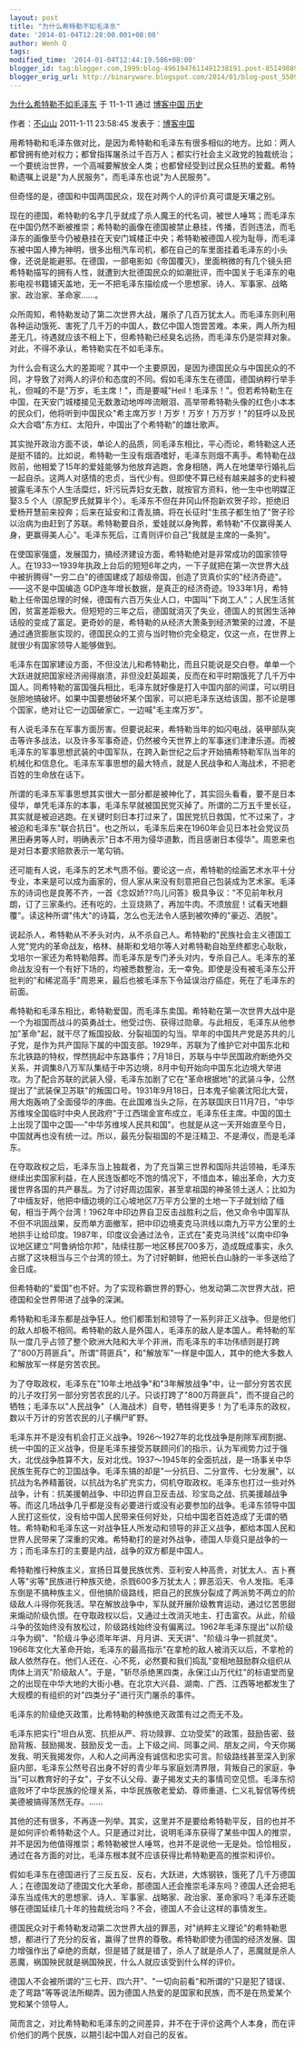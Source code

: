 ```yaml
---
layout: post
title: "为什么希特勒不如毛泽东"
date: '2014-01-04T12:28:00.001+08:00'
author: Wenh Q
tags:
modified_time: '2014-01-04T12:44:19.586+08:00'
blogger_id: tag:blogger.com,1999:blog-4961947611491238191.post-8514988959779681727
blogger_orig_url: http://binaryware.blogspot.com/2014/01/blog-post_5509.html
---
```

[为什么希特勒不如毛泽东](http://cuefor.tk/) 于 11-1-11 通过 [博客中国
历史](http://pipes.yahoo.com/pipes/pipe.info?_id=f967ef682b7035d3f33c2b863e161e58)

作者：[不山山](http://hyfoouuo989.vip.bokee.com/) 2011-1-11 23:58:45
发表于：[博客中国](http://vip.bokee.com/)

用希特勒和毛泽东做对比，是因为希特勒和毛泽东有很多相似的地方。比如：两人都曾拥有绝对权力；都曾指挥屠杀过千百万人；都实行社会主义政党的独裁统治；一个要统治世界，一个高喊要解放全人类；也都曾经受到过民众狂热的爱戴。希特勒遗嘱上说是"为人民服务"，而毛泽东也说"为人民服务"。

但奇怪的是，德国和中国两国民众，现在对两个人的评价真可谓是天壤之别。

现在的德国，希特勒的名字几乎就成了杀人魔王的代名词，被世人唾骂；而毛泽东在中国仍然不断被推崇；希特勒的画像在德国被禁止悬挂，传播，否则违法，而毛泽东的画像至今仍被悬挂在天安门城楼正中央；希特勒被德国人视为耻辱，而毛泽东被中国人捧为神明，很多出租汽车司机，都在自己的车里面挂着毛泽东的小头像，还说是能避邪。在德国，一部电影如《帝国覆灭》，里面稍微的有几个镜头把希特勒描写的拥有人性，就遭到大批德国民众的如潮批评，而中国关于毛泽东的电影电视书籍铺天盖地，无一不把毛泽东描绘成一个思想家、诗人、军事家、战略家、政治家、革命家……。

众所周知，希特勒发动了第二次世界大战，屠杀了几百万犹太人。而毛泽东则利用各种运动饿死、害死了几千万的中国人，数亿中国人饱尝苦难。本来，两人所为相差无几，待遇就应该不相上下，但希特勒已经臭名远扬，而毛泽东仍是崇拜对象。对此，不得不承认，希特勒实在不如毛泽东。

为什么会有这么大的差距呢？其中一个主要原因，是因为德国民众与中国民众的不同，才导致了对两人的评价和态度的不同。假如毛泽东生在德国，德国纳粹行举手礼，但喊的不是"万岁，毛主席！"，而是要喊"Heil！毛泽东！"。但若希特勒生在中国，在天安门城楼接见无数激动地哗哗流眼泪、高举带希特勒头像的红色小本本的民众们，他将听到中国民众"希主席万岁！万岁！万岁！万万岁！"的狂呼以及民众大合唱"东方红、太阳升，中国出了个希特勒"的雄壮歌声。

其实抛开政治方面不谈，单论人的品质，同毛泽东相比，平心而论，希特勒这人还是挺不错的。比如说，希特勒一生没有烟酒嗜好，毛泽东则烟不离手。希特勒在战败前，他相爱了15年的爱娃能够为他放弃逃跑，舍身相随，两人在地堡举行婚礼后一起自杀。这两人对感情的忠贞，当代少有。但即使不算已经有越来越多的史料被披露毛泽东个人生活糜烂，奸污玩弄妇女无数，就按官方资料，他一生中也明媒正娶3.5
个人（原配罗氏就算半个）。毛泽东不但在井冈山怀抱新欢贺子珍，拒绝旧爱杨开慧前来投奔；后来在延安和江青乱搞，将在长征时"生孩子都生怕了"贺子珍以治病为由赶到了苏联。希特勒要自杀，爱娃就以身殉葬，希特勒"不仅赢得美人身，更赢得美人心"。毛泽东死后，江青则评价自己"我就是主席的一条狗"。

在使国家强盛，发展国力，搞经济建设方面，希特勒绝对是非常成功的国家领导人。在1933—1939年执政上台后的短短6年之内，一下子就把在第一次世界大战中被折腾得"一穷二白"的德国建成了超级帝国，创造了货真价实的"经济奇迹"。——这不是中国编造
GDP连年增长数据，是真正的经济奇迹。1933年1月，希特勒上任帝国总理的时候，德国有六百万失业人口，中国叫"下岗工人"；人民生活贫困，贫富差距极大。但短短的三年之后，德国就消灭了失业，德国人的贫困生活神话般的变成了富足。更奇妙的是，希特勒的从经济大萧条到经济繁荣的过渡，不是通过通货膨胀实现的，德国民众的工资与当时物价完全稳定，仅这一点，在世界上就很少有国家领导人能够做到。

毛泽东在国家建设方面，不但没法儿和希特勒比，而且只能说是交白卷。单单一个大跃进就把国家经济闹得崩溃，非但没赶英超美，反而在和平时期饿死了几千万中国人。同希特勒的富国强兵相比，毛泽东就好像是打入中国内部的间谍，可以明目张胆地搞破坏。如果中国要想破坏某个国家，可以把毛泽东送给该国，那不论是哪个国家，绝对让它一边国破家亡，一边喊"毛主席万岁"。

有人说毛泽东在军事方面厉害。但要说起来，希特勒当年的如闪电战，装甲部队突击等许多战法，以及许多军事奇迹，仍然被今天世界上的军事迷们津津乐道。而被毛泽东的军事思想武装的中国军队，在跨入新世纪之后才开始搞希特勒军队当年的机械化和信息化。毛泽东军事思想的最大特点，就是人民战争和人海战术，不把老百姓的生命放在话下。

所谓的毛泽东军事思想其实很大一部分都是被神化了，其实回头看看，要不是日本侵华，单凭毛泽东的本事，毛泽东早就被国民党灭掉了。所谓的二万五千里长征，其实就是被迫逃跑。在关键时刻日本打过来了，国民党抗日救国，忙不过来了，才被迫和毛泽东"联合抗日"。也之所以，毛泽东后来在1960年会见日本社会党议员黑田寿男等人时，明确表示"日本不用为侵华道歉，而且感谢日本侵华"。周恩来也是对日本要求赔款表示一笔勾销。

还可能有人说，毛泽东的艺术气质不俗。要论这一点，希特勒的绘画艺术水平十分专业，本来是可以成为画家的，但人家从来没有刻意把自己包装成为艺术家。毛泽东的诗词也是良莠不齐，一首《念奴娇??鸟儿问答》极具争议："不见前年秋月朗，订了三家条约。还有吃的，土豆烧熟了，再加牛肉。不须放屁！试看天地翻覆"。读这种所谓"伟大"的诗篇，怎么也无法令人感到被吹捧的"豪迈、洒脱"。

说起杀人，希特勒从不矛头对内，从不杀自己人。希特勒的"民族社会主义德国工人党"党内的革命战友，格林、赫斯和戈培尔等人对希特勒自始至终都忠心耿耿，戈培尔一家还为希特勒陪葬。而毛泽东是专门矛头对内，专杀自己人。毛泽东的革命战友没有一个有好下场的，均被悉数整治，无一幸免。即使是没有被毛泽东公开批判的"和稀泥高手"周恩来，最后也被毛泽东下令延误治疗癌症，死在了毛泽东的前面。

希特勒和毛泽东相比，希特勒爱国，而毛泽东卖国。希特勒在第一次世界大战中是一个为祖国而战斗的英勇战士。他受过伤、获得过勋章。与此相反，毛泽东从他参加"革命"起，就干尽了叛国投敌、分裂祖国的勾当。早年的中国共产党是苏共的儿子党，是作为共产国际下属的中国支部。1929年，苏联为了维护它对中国东北和东北铁路的特权，悍然挑起中东路事件；7月18日，苏联与中华民国政府断绝外交关系，并调集8八万军队集结于中苏边境，8月中旬开始向中国东北边境大举进攻。为了配合苏联的武装入侵，毛泽东加剧了它在"革命根据地"的武装斗争，公然提出了"武装保卫苏联"的叛国口号。1931年9月18日，日本鬼子偷袭沈阳北大营，用大炮轰响了全面侵华的序曲。在此国难当头之际，在苏联国庆日11月7日，"中华苏维埃全国临时中央人民政府"于江西瑞金宣布成立，毛泽东任主席。中国的国土上出现了国中之国──"中华苏维埃人民共和国"。也就是从这一天开始直至今日，中国就再也没有统一过。所以，最先分裂祖国的不是汪精卫、不是溥仪，而是毛泽东。

在夺取政权之后，毛泽东当上独裁者，为了充当第三世界和国际共运领袖，毛泽东继续出卖国家利益，在人民连饭都吃不饱的情况下，不惜血本，输出革命，大力支援世界各国的共产暴乱。为了讨好周边国家，甚至拿祖国的神圣领土送人；比如为了中缅友好，他把中缅边境的江心坡地区7万平方公里的土地一下子就划给了缅甸，相当于两个台湾！1962年中印边界自卫反击战胜利之后，他又命令中国军队不但不巩固战果，反而单方面撤军，把中印边境麦克马洪线以南九万平方公里的土地拱手让给印度。1987年，印度议会通过法令，正式在"麦克马洪线"以南中印争议地区建立"阿鲁纳恰尔邦"，陆续往那一地区移民700多万，造成既成事实，永久占据了这块相当与三个台湾的领土。为了讨好朝鲜，他把长白山脉的一半多送给了金日成。

但希特勒的"爱国"也不好。为了实现称霸世界的野心，他发动第二次世界大战，把德国和全世界带进了战争的深渊。

希特勒和毛泽东都是战争狂人。他们都策划和领导了一系列非正义战争。但是他们的敌人却极不相同。希特勒的敌人是外国人，毛泽东的敌人是本国人。希特勒的军队一度几乎占领了整个欧洲大陆和大半个非洲，而毛泽东的丰功伟绩则是打跨了"800万蒋匪兵"。所谓"蒋匪兵"，和"解放军"一样是中国人，其中的绝大多数人和解放军一样是穷苦农民。

为了夺取政权，毛泽东在"10年土地战争"和"3年解放战争"中，让一部分穷苦农民的儿子攻打另一部分穷苦农民的儿子。只谈打跨了"800万蒋匪兵"，而不提自己的牺牲；毛泽东以"人民战争"（人海战术）自夸，牺牲得更多！为了毛泽东的政权，数以千万计的穷苦农民的儿子横尸旷野。

毛泽东并不是没有机会打正义战争。1926～1927年的北伐战争是削除军阀割据、统一中国的正义战争，但是毛泽东接受苏联顾问们的指示，认为军阀势力过于强大，北伐战争胜算不大，反对北伐。1937～1945年的全面抗战，是一场事关中华民族生死存亡的卫国战争。毛泽东搞的却是"一分抗日、二分宣传、七分发展"，以抗战为名养精蓄锐，以抗战为名扩充实力，伺机夺取政权。毛泽东也打过一些对外战争，计有：抗美援朝战争、中印边界自卫反击战、珍宝岛之战、抗美援越战争等。而这几场战争几乎都是没有必要进行或没有必要参加的战争。毛泽东领导中国人民打这些仗，没有给中国人民带来任何好处，只给中国老百姓造成了无谓的牺牲。希特勒和毛泽东这一对战争狂人所发动和领导的非正义战争，都给本国人民和世界人民带来了深重的灾难。希特勒打的是对外战争，德国人毕竟只是战争的一方；而毛泽东打的主要是内战，战争的双方都是中国人。

希特勒推行种族主义，宣扬日耳曼民族优秀、亚利安人种高贵，对犹太人、吉卜赛人等"劣等"民族进行种族灭绝，杀戮600多万犹太人；罪恶滔天、令人发指。毛泽东倒是不搞种族主义，但他搞阶级路线，把自己的民族分裂成了两派势不两立的阶级敌人斗得你死我活。早在解放战争中，军队就开展阶级教育运动，通过忆苦思甜来煽动阶级仇恨。在夺取政权以后，又通过土改消灭地主、打击富农。从此，阶级斗争的弦始终没有放松过，阶级路线始终没有偏离过。1962年毛泽东提出"以阶级斗争为纲"、"阶级斗争必须年年讲、月月讲、天天讲"、"阶级斗争一抓就灵"。1966年文化大革命开始，毛泽东的最高指示"在拿枪的敌人被消灭以后，不拿枪的敌人依然存在。他们人还在、心不死，必然要和我们捣乱"变相地鼓励群众组织从肉体上消灭"阶级敌人"。于是，"斩尽杀绝黑四类，永保江山万代红"的标语堂而皇之的出现在中华大地的大街小巷。在北京大兴县、湖南、广西、江西等地都发生了大规模的有组织的对"四类分子"进行灭门屠杀的事件。

毛泽东的阶级绝灭政策，比希特勒的种族绝灭政策有过之而无不及。

毛泽东把实行"坦白从宽、抗拒从严、将功赎罪、立功受奖"的政策，鼓励告密、鼓励背叛、鼓励揭发、鼓励反戈一击。上下级之间、同事之间、朋友之间，今天你揭发我、明天我揭发你，人和人之间再没有诚信和忠实可言。阶级路线甚至深入到家庭内部，毛泽东公然号召出身不好的青少年与家庭划清界限，背叛自己的家庭，争当"可以教育好的子女"，子女不认父母、妻子揭发丈夫的事情司空见惯。毛泽东彻底败坏了中华民族的伦理关系，中华民族敬老爱幼、尊师重道、仁义礼智信等传统美德被搞得荡然无存。……

其他的还有很多，不再逐一列举。其实，这里并不是要给希特勒平反，目的也并不是如何评价希特勒这个人。只是通过对比，说明毛泽东获得了某些中国人的推崇，并不是因为他值得推崇；希特勒被世人唾骂，也并不是说他一无是处。恰恰相反，通过在各方面的对比，毛泽东根本就不应该获得比希特勒更高的推崇和评价。

假如毛泽东在德国进行了三反五反、反右，大跃进，大炼钢铁，饿死了几千万德国人；在德国发动了德国文化大革命，那德国人还会推崇毛泽东吗？德国人还会把毛泽东当成伟大的思想家、诗人、军事家、战略家、政治家、革命家吗？毛泽东还能够在德国延续几十年的独裁统治吗？不会，德国人不会让这样的事情发生。

德国民众对于希特勒发动第二次世界大战的罪恶，对"纳粹主义理论"的希特勒思想，都进行了充分的反省，赢得了世界的尊敬。希特勒即使为德国的经济发展、国力增强作出了卓绝的贡献，但是错了就是错了，杀人了就是杀人了，恶魔就是杀人恶魔，祸国殃民就是祸国殃民，什么人就应该受到什么样的评价。

德国人不会被所谓的"三七开、四六开"、"一切向前看"和所谓的"只是犯了错误、走了弯路"等等说法所糊弄。因为德国人热爱的是国家和民族，而不是在热爱某个党和某个领导人。

简而言之，对比希特勒和毛泽东的之间差异，并不在于评价这两个人本身，而在评价他们的两个民族，以期引起中国人对自己的反省。
